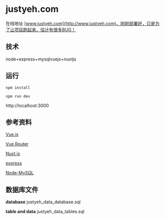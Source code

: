 # justyeh.com

在线地址 [www.justyeh.com](http://www.justyeh.com)，刚刚部署好，只是为了让项目跑起来，估计有很多BUG！

## 技术

node+express+mysqlvuejs+nuxtjs

## 运行

`npm install`

`npm run dev`

http://localhost:3000

## 参考资料

[Vue.js](https://cn.vuejs.org/)

[Vue Router](https://router.vuejs.org/zh-cn/)

[Nuxt.js](https://zh.nuxtjs.org/)

[express](http://www.expressjs.com.cn/)

[Node-MySQL](http://www.oschina.net/translate/node-mysql-tutorial?utm_source=tuicool&utm_medium=referral)

## 数据库文件

**database**
justyeh_data_database.sql

**table and data**
justyeh_data_tables.sql
